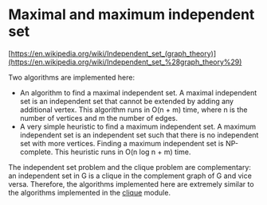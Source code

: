 # Maximal and maximum independent set

[https://en.wikipedia.org/wiki/Independent_set_(graph_theory)](https://en.wikipedia.org/wiki/Independent_set_%28graph_theory%29)

Two algorithms are implemented here:

* An algorithm to find a maximal independent set. A maximal independent set is an independent set that cannot be extended by adding any additional vertex. This algorithm runs in O(n + m) time, where n is the number of vertices and m the number of edges.
* A very simple heuristic to find a maximum independent set. A maximum independent set is an independent set such that there is no independent set with more vertices. Finding a maximum independent set is NP-complete. This heuristic runs in O(n log n + m) time.

The independent set problem and the clique problem are complementary: an independent set in G is a clique in the complement graph of G and vice versa. Therefore, the algorithms implemented here are extremely similar to the algorithms implemented in the [clique](../clique) module.
